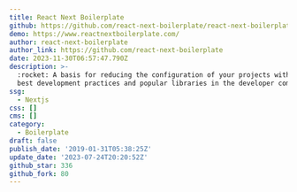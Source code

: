 ```yaml
---
title: React Next Boilerplate
github: https://github.com/react-next-boilerplate/react-next-boilerplate
demo: https://www.reactnextboilerplate.com/
author: react-next-boilerplate
author_link: https://github.com/react-next-boilerplate
date: 2023-11-30T06:57:47.790Z
description: >-
  :rocket: A basis for reducing the configuration of your projects with nextJS,
  best development practices and popular libraries in the developer community.
ssg:
  - Nextjs
css: []
cms: []
category:
  - Boilerplate
draft: false
publish_date: '2019-01-31T05:38:25Z'
update_date: '2023-07-24T20:20:52Z'
github_star: 336
github_fork: 80
---
```

